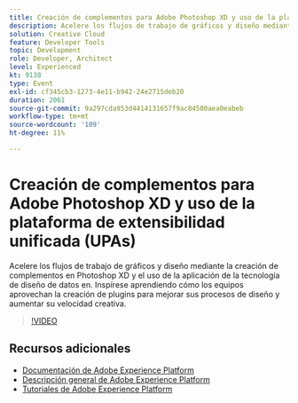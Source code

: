 ```yaml
---
title: Creación de complementos para Adobe Photoshop XD y uso de la plataforma de extensibilidad unificada (UPAs)
description: Acelere los flujos de trabajo de gráficos y diseño mediante la creación de complementos en Photoshop XD y el uso de la aplicación de la tecnología de diseño de datos en. Inspírese aprendiendo cómo los equipos aprovechan la creación de plugins para mejorar sus procesos de diseño y aumentar su velocidad creativa.
solution: Creative Cloud
feature: Developer Tools
topic: Development
role: Developer, Architect
level: Experienced
kt: 9138
type: Event
exl-id: cf345cb3-1273-4e11-b942-24e2715deb20
duration: 2061
source-git-commit: 9a297cda953d4414131657f9ac84580aea0eabeb
workflow-type: tm+mt
source-wordcount: '109'
ht-degree: 11%

---
```


# Creación de complementos para Adobe Photoshop XD y uso de la plataforma de extensibilidad unificada (UPAs)

Acelere los flujos de trabajo de gráficos y diseño mediante la creación de complementos en Photoshop XD y el uso de la aplicación de la tecnología de diseño de datos en. Inspírese aprendiendo cómo los equipos aprovechan la creación de plugins para mejorar sus procesos de diseño y aumentar su velocidad creativa.

>[!VIDEO](https://video.tv.adobe.com/v/337593/?quality=12&learn=on&hidetitle=true)

## Recursos adicionales

- [Documentación de Adobe Experience Platform](https://experienceleague.adobe.com/docs/experience-platform.html)
- [Descripción general de Adobe Experience Platform](https://experienceleague.adobe.com/docs/experience-platform/landing/home.html?lang=es)
- [Tutoriales de Adobe Experience Platform](https://experienceleague.adobe.com/docs/platform-learn/tutorials/overview.html?lang=es)
